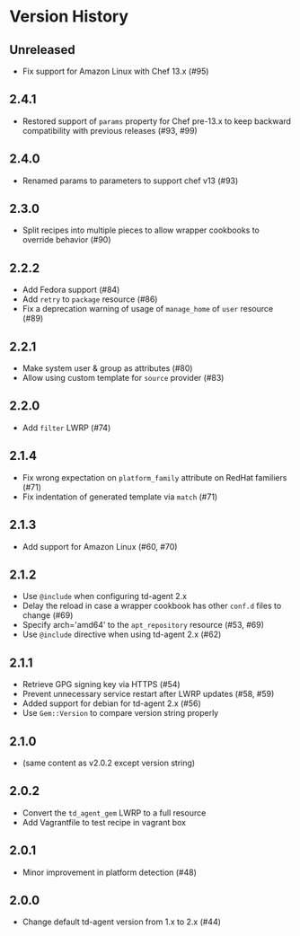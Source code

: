 # Version History

## Unreleased

* Fix support for Amazon Linux with Chef 13.x (#95)

## 2.4.1

* Restored support of `params` property for Chef pre-13.x to keep backward compatibility with previous releases (#93, #99)

## 2.4.0

* Renamed params to parameters to support chef v13 (#93)

## 2.3.0

* Split recipes into multiple pieces to allow wrapper cookbooks to override behavior (#90)

## 2.2.2

* Add Fedora support (#84)
* Add `retry` to `package` resource (#86)
* Fix a deprecation warning of usage of `manage_home` of `user` resource (#89)

## 2.2.1 

* Make system user & group as attributes (#80)
* Allow using custom template for `source` provider (#83)

## 2.2.0

* Add `filter` LWRP (#74)

## 2.1.4

* Fix wrong expectation on `platform_family` attribute on RedHat familiers (#71)
* Fix indentation of generated template via `match` (#71)

## 2.1.3

* Add support for Amazon Linux (#60, #70)

## 2.1.2

* Use `@include` when configuring td-agent 2.x 
* Delay the reload in case a wrapper cookbook has other `conf.d` files to change (#69)
* Specify arch='amd64' to the `apt_repository` resource (#53, #69)
* Use `@include` directive when using td-agent 2.x (#62)

## 2.1.1

* Retrieve GPG signing key via HTTPS (#54)
* Prevent unnecessary service restart after LWRP updates (#58, #59)
* Added support for debian for td-agent 2.x (#56)
* Use `Gem::Version` to compare version string properly

## 2.1.0

* (same content as v2.0.2 except version string)

## 2.0.2

* Convert the `td_agent_gem` LWRP to a full resource
* Add Vagrantfile to test recipe in vagrant box

## 2.0.1

* Minor improvement in platform detection (#48)

## 2.0.0

* Change default td-agent version from 1.x to 2.x (#44)
